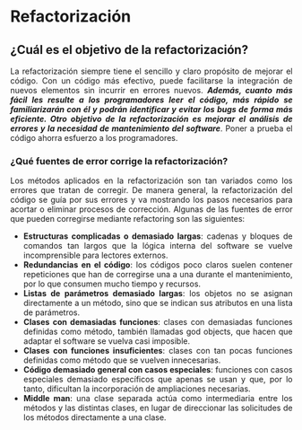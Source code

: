 <div align="justify">

# Refactorización

## ¿Cuál es el objetivo de la refactorización?

La refactorización siempre tiene el sencillo y claro propósito de mejorar el código. Con un código más efectivo, puede facilitarse la integración de nuevos elementos sin incurrir en errores nuevos. ___Además, cuanto más fácil les resulte a los programadores leer el código, más rápido se familiarizarán con él y podrán identificar y evitar los bugs de forma más eficiente. Otro objetivo de la refactorización es mejorar el análisis de errores y la necesidad de mantenimiento del software___. Poner a prueba el código ahorra esfuerzo a los programadores.

### ¿Qué fuentes de error corrige la refactorización?

Los métodos aplicados en la refactorización son tan variados como los errores que tratan de corregir. De manera general, la refactorización del código se guía por sus errores y va mostrando los pasos necesarios para acortar o eliminar procesos de corrección. Algunas de las fuentes de error que pueden corregirse mediante refactoring son las siguientes:

- __Estructuras complicadas o demasiado largas__: cadenas y bloques de comandos tan largos que la lógica interna del software se vuelve incomprensible para lectores externos.
- __Redundancias en el código__: los códigos poco claros suelen contener repeticiones que han de corregirse una a una durante el mantenimiento, por lo que consumen mucho tiempo y recursos.
- __Listas de parámetros demasiado largas__: los objetos no se asignan directamente a un método, sino que se indican sus atributos en una lista de parámetros.
- __Clases con demasiadas funciones__: clases con demasiadas funciones definidas como método, también llamadas god objects, que hacen que adaptar el software se vuelva casi imposible.
- __Clases con funciones insuficientes__: clases con tan pocas funciones definidas como método que se vuelven innecesarias.
- __Código demasiado general con casos especiales__: funciones con casos especiales demasiado específicos que apenas se usan y que, por lo tanto, dificultan la incorporación de ampliaciones necesarias.
- __Middle man__: una clase separada actúa como intermediaria entre los métodos y las distintas clases, en lugar de direccionar las solicitudes de los métodos directamente a una clase.
